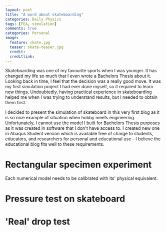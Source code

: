 ```yaml
---
layout: post
title: "A word about skateboarding"
categories: Daily Physics
tags: [FEA, simulation]
comments: true
categories: Personal
image:
  feature: skate.jpg
  teaser: skate-teaser.jpg
  credit:
  creditlink:
---
```


Skateboarding was one of my favourite sports when I was younger. It has changed my life so much that I even wrote a Bachelors Thesis about it. Looking back in time, I feel that the decision was a really good move. It was my first simulation project I had ever done myself, so it required to learn new things. Undoubtedly, having practical experience in skateboarding helped me when I was trying to understand results, but I needed to obtain them first.

I decided to present the simulation of skateboard in this very first blog as it is so nice example of situation when hobby meets engineering. Unfortunately, I cannot use the model I built for Bachelors Thesis purposes as it was created in software that I don't have access to. I created new one in Abaqus Student version which is available free of charge to students, educators, and researchers for personal and educational use - I believe the educational blog fits well to these requirements.

# Rectangular specimen experiment

Each numerical model needs to be calibrated with its' physical equivalent.

# Pressure test on skateboard
# 'Real' drop test

